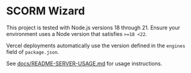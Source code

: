 # SCORM Wizard

This project is tested with Node.js versions 18 through 21. Ensure your environment uses a Node version that satisfies `>=18 <22`.

Vercel deployments automatically use the version defined in the `engines` field of `package.json`.

See [docs/README-SERVER-USAGE.md](docs/README-SERVER-USAGE.md) for usage instructions.

